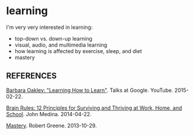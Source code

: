 learning
========

I'm very very interested in learning:
- top-down vs. down-up learning
- visual, audio, and multimedia learning
- how learning is affected by exercise, sleep, and diet
- mastery

## REFERENCES

[Barbara Oakley: "Learning How to Learn"](https://www.youtube.com/watch?v=vd2dtkMINIw). Talks at Google. YouTube. 2015-02-22.

[Brain Rules: 12 Principles for Surviving and Thriving at Work, Home, and School](http://amzn.to/2fRVfFA). John Medina. 2014-04-22.

[Mastery](http://amzn.to/2gue7ui). Robert Greene. 2013-10-29.
